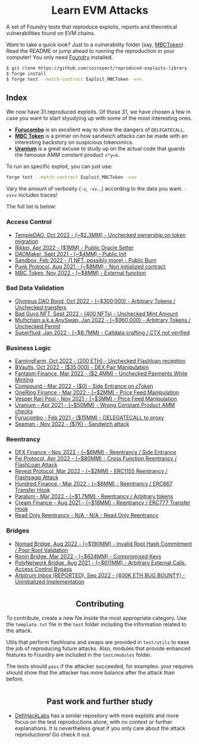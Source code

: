 # <h1 align="center"> Learn EVM Attacks </h1>
A set of Foundry tests that reproduce exploits, reports and theoretical vulnerabilities found on EVM chains. 

Want to take a quick look? Just to a vulnerability folder (say, [MBCToken](/test/Access_Control/MBCToken)). Read the README or jump ahead to running the reproduction in your computer! You only need [Foundry](https://github.com/foundry-rs/foundry) installed. 

``` bash
$ git clone https://github.com/coinspect/reproduced-exploits-library
$ forge install
$ forge test --match-contract Exploit_MBCToken -vvv
```

## Index

We now have 31 reproduced exploits. Of those 31, we have chosen a few in case you want to start styudying up with some of the most interesting ones.

- **[Furucombo](/test/Business_Logic/Furucombo)** is an excellent way to show the dangers of `DELEGATECALL`.
- **[MBC Token](/test/Access_Control/MBCToken)** is a primer on how sandwich attacks can be made with an interesting backstory on suspicious tokenomics. 
- **[Uranium](/test/Bussiness_Logic/Uranium)** is a great excuse to study up on the actual code that guards the famouse AMM constant product `x*y=k`.

To run an specific exploit, you can just use:

``` bash
forge test --match-contract Exploit_MBCToken -vvv
```

Vary the amount of verbosity (`-v`, `-vv`...) according to the data you want. `-vvvv` includes traces! 

The full list is below:

### Access Control
- [TempleDAO, Oct 2022 - (~$2.3MM) - Unchecked ownership on token migration](/test/Access_Control/TempleDao)
- [Rikkei, Apr 2022 - ($1MM) - Public Oracle Setter](/test/Access_Control/Rikkei)
- [DAOMaker, Sept 2021 - (~$4MM) - Public Init](/test/Access_Control/DAOMaker)
- [Sandbox, Feb 2022 - (1 NFT, possibly more) - Public Burn](/test/Access_Control/Sandbox)
- [Punk Protocol, Aug 2021 - (~$8MM) - Non initialized contract](/test/Access_Control/PunkProtocol)
- [MBC Token, Nov 2022 - (~$8MM) - External function](/test/Access_Control/MBCToken)

### Bad Data Validation
- [Olympus DAO Bond, Oct 2022 - (~$300,000) - Arbitrary Tokens / Unchecked transfers](/test/Bad_Data_Validation/Bond_OlympusDAO/Bond_OlympusDAO.attack.sol)
- [Bad Guys NFT, Sept 2022 - (400 NFTs) - Unchecked Mint Amount](/test/Bad_Data_Validation/Bad_Guys_NFT/Bad_Guys_NFT.attack.sol)
- [Multichain a.k.a AnySwap, Jan 2022 - (~$960,000) - Arbitrary Tokens / Unchecked Permit](/test/Bad_Data_Validation/Multichain_Permit/Multichain_Permit.attack.sol)
- [Superfluid, Jan 2022 - (~$8.7MM) - Calldata crafting / CTX not verified](/test/Bad_Data_Validation/Superfluid)

### Business Logic
- [EarningFarm, Oct 2022 - (200 ETH) - Unchecked Flashloan reception](/test/Business_Logic/EarningFarm)
- [BVaults, Oct 2022 - ($35,000) - DEX Pair Manipulation](/test/Business_Logic/Bvaults)
- [Fantasm Finance, Mar 2022 - ($2.4MM) - Unchecked Payments While Minting](/test/Business_Logic/Fantasm_Finance/Fantasm_Finance.attack.sol)
- [Compound - Mar 2022 - ($0) - Side Entrance on cToken](/test/Business_Logic/Compound/Compound.reported.sol)
- [OneRing Finance - Mar 2022 - (~$2MM) - Price Feed Manipulation](/test/Business_Logic/OneRingFinance)
- [Vesper Rari Pool - Nov 2021 - (~$3MM) - Price Feed Manipulation](/test/Business_Logic/VesperRariFuse)
- [Uranium - Apr 2021 - (~$50MM) - Wrong Constant Product AMM checks](/test/Business_Logic/Uranium)
- [Furucombo - Feb 2021 - ($15MM) - DELEGATECALL to proxy](/test/Business_Logic/Furucombo)
- [Seaman - Nov 2022 - ($7K) - Sandwich attack](/test/Business_Logic/Furucombo)

### Reentrancy
- [DFX Finance - Nov 2022 - (~$6MM) - Reentrancy / Side Entrance](/test/Reentrancy/DFXFinance)
- [Fei Protocol, Apr 2022 - (~$80MM) - Cross Function Reentrancy / FlashLoan Attack](/test/Reentrancy/FeiProtocol)
- [Revest Protocol, Mar 2022 - (~$2MM) - ERC1155 Reentrancy / Flashswap Attack](/test/Reentrancy/RevestFinance)
- [Hundred Finance - Mar 2022 - (~$6MM) - Reentrancy / ERC667 Transfer Hook](/test/Reentrancy/HundredFinance)
- [Paraluni - Mar 2022 - (~$1.7MM) - Reentrancy / Arbitrary tokens](/test/Reentrancy/Paraluni)
- [Cream Finance - Aug 2021 - (~$18MM) - Reentrancy / ERC777 Transfer Hook](/test/Reentrancy/CreamFinance)
- [Read Only Reentrancy - N/A - N/A - Read Only Reentrancy](/test/Reentrancy/ReadOnlyReentrancy)

### Bridges
- [Nomad Bridge, Aug 2022 - (~$190MM) - Invalid Root Hash Commitment / Poor Root Validation](/test/Bridges/NomadBridge)
- [Ronin Bridge, Mar 2022 - (~$624MM) - Compromised Keys](/test/Bridges/RoninBridge)
- [PolyNetwork Bridge, Aug 2021 - (~$611MM) - Arbitrary External Calls, Access Control Bypass](/test/Bridges/PolyNetworkBridge)
- [Arbitrum Inbox (REPORTED), Sep 2022 - (400K ETH BUG BOUNTY) - Uninitialized Implementation](/test/Bridges/AribtrumInbox)


# <h2 align="center"> Contributing </h2>

To contribute, create a new file inside the most appropriate category. Use the `template.txt` file in the `test` folder including the information related to the attack.

Utils that perform flashloans and swaps are provided in `test/utils` to ease the job of reproducing future attacks. Also, modules that provide enhanced features to Foundry are included in the `test/modules` folder. 

The tests should `pass` if the attacker succeeded, for examples: your requires should show that the attacker has more balance after the attack than before.

# <h2 align="center"> Past work and further study </h2>

- [DefiHackLabs](https://github.com/SunWeb3Sec/DeFiHackLabs) has a similar repository with more exploits and more focus on the test reproductions alone, with no context or further explanations. It is nevertheless great if you only care about the attack reproductions! Go check it out.
